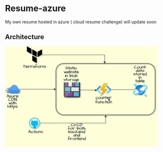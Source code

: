 # Resume-azure
My own resume hosted in azure ( cloud resume challenge)
will update soon

## Architecture
<img src=https://github.com/rghdrizzle/Resume-azure/blob/main/diagram.png>

